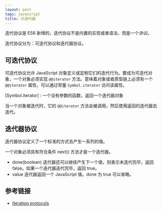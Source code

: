 ```yaml
---
layout: post
tags: javascript 
title: JS迭代器
---
```

迭代协议是 ES6 新增的，迭代协议不是内置的实现或者语法，而是一个*协议*。

迭代协议分为：可迭代协议和迭代器协议。

## 可迭代协议
可迭代协议允许 JavaScript 对象定义或定制它们的迭代行为。要成为可迭代对象，一个对象必须实现 `@@iterator` 方法。意味着对象或者原型链上必须有一个 `@@iterator` 属性，可以通过常量 `Symbol.iterator` 访问该属性。

[Symbol.iterator] : 一个没有参数的函数，返回一个迭代器对象

当一个对象被迭代时，它的 `@@iterator` 方法会被调用，然后使用返回的迭代器去迭代。 

## 迭代器协议
迭代器协议定义了一个标准的方式去产生一系列的值。

一个对象必须具有符合条件 next() 方法才是一个迭代器。
- done(boolean) 迭代器还可以继续产生下一个值，则表示未迭代完毕，返回 false。如果一个迭代器迭代完毕，返回 true。
- value 迭代器返回一个 JavaScript 值。done 为 true 可以省略。

## 参考链接
- [Iteration protocols](https://developer.mozilla.org/en-US/docs/Web/JavaScript/Reference/Iteration_protocols)


